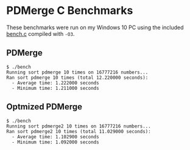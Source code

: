 # PDMerge C Benchmarks

These benchmarks were run on my Windows 10 PC using the included [bench.c](bench.c) compiled with `-O3`.

## PDMerge

```shell
$ ./bench
Running sort pdmerge 10 times on 16777216 numbers...
Ran sort pdmerge 10 times (total 12.220000 seconds):
  - Average time: 1.222000 seconds
  - Minimum time: 1.211000 seconds
```

## Optmized PDMerge

```shell
$ ./bench    
Running sort pdmerge2 10 times on 16777216 numbers...
Ran sort pdmerge2 10 times (total 11.029000 seconds):
  - Average time: 1.102900 seconds
  - Minimum time: 1.092000 seconds
```
